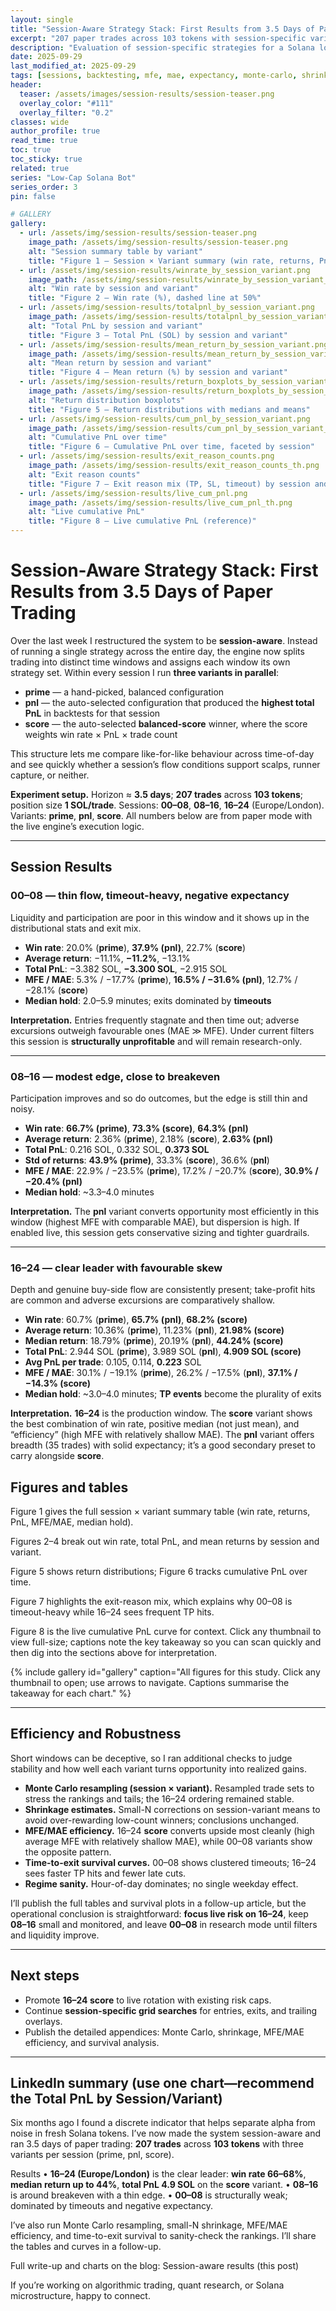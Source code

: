 ```yaml
---
layout: single
title: "Session-Aware Strategy Stack: First Results from 3.5 Days of Paper Trading"
excerpt: "207 paper trades across 103 tokens with session-specific variants (prime, pnl, score). 16–24 emerges as the production window; 00–08 remains research-only."
description: "Evaluation of session-specific strategies for a Solana low-cap trading system, including win rate, PnL, MFE/MAE efficiency, and robustness checks."
date: 2025-09-29
last_modified_at: 2025-09-29
tags: [sessions, backtesting, mfe, mae, expectancy, monte-carlo, shrinkage, survival, microstructure]
header:
  teaser: /assets/images/session-results/session-teaser.png
  overlay_color: "#111"
  overlay_filter: "0.2"
classes: wide
author_profile: true
read_time: true
toc: true
toc_sticky: true
related: true
series: "Low-Cap Solana Bot"
series_order: 3
pin: false

# GALLERY
gallery:
  - url: /assets/img/session-results/session-teaser.png
    image_path: /assets/img/session-results/session-teaser.png
    alt: "Session summary table by variant"
    title: "Figure 1 — Session × Variant summary (win rate, returns, PnL, MFE/MAE, median hold)"
  - url: /assets/img/session-results/winrate_by_session_variant.png
    image_path: /assets/img/session-results/winrate_by_session_variant_th.png
    alt: "Win rate by session and variant"
    title: "Figure 2 — Win rate (%), dashed line at 50%"
  - url: /assets/img/session-results/totalpnl_by_session_variant.png
    image_path: /assets/img/session-results/totalpnl_by_session_variant_th.png
    alt: "Total PnL by session and variant"
    title: "Figure 3 — Total PnL (SOL) by session and variant"
  - url: /assets/img/session-results/mean_return_by_session_variant.png
    image_path: /assets/img/session-results/mean_return_by_session_variant_th.png
    alt: "Mean return by session and variant"
    title: "Figure 4 — Mean return (%) by session and variant"
  - url: /assets/img/session-results/return_boxplots_by_session_variant.png
    image_path: /assets/img/session-results/return_boxplots_by_session_variant_th.png
    alt: "Return distribution boxplots"
    title: "Figure 5 — Return distributions with medians and means"
  - url: /assets/img/session-results/cum_pnl_by_session_variant.png
    image_path: /assets/img/session-results/cum_pnl_by_session_variant_th.png
    alt: "Cumulative PnL over time"
    title: "Figure 6 — Cumulative PnL over time, faceted by session"
  - url: /assets/img/session-results/exit_reason_counts.png
    image_path: /assets/img/session-results/exit_reason_counts_th.png
    alt: "Exit reason counts"
    title: "Figure 7 — Exit reason mix (TP, SL, timeout) by session and variant"
  - url: /assets/img/session-results/live_cum_pnl.png
    image_path: /assets/img/session-results/live_cum_pnl_th.png
    alt: "Live cumulative PnL"
    title: "Figure 8 — Live cumulative PnL (reference)"
---
```




# Session-Aware Strategy Stack: First Results from 3.5 Days of Paper Trading

Over the last week I restructured the system to be **session-aware**. Instead of running a single strategy across the entire day, the engine now splits trading into distinct time windows and assigns each window its own strategy set. Within every session I run **three variants in parallel**:

* **prime** — a hand-picked, balanced configuration
* **pnl** — the auto-selected configuration that produced the **highest total PnL** in backtests for that session
* **score** — the auto-selected **balanced-score** winner, where the score weights win rate × PnL × trade count

This structure lets me compare like-for-like behaviour across time-of-day and see quickly whether a session’s flow conditions support scalps, runner capture, or neither.

**Experiment setup.** Horizon ≈ **3.5 days**; **207 trades** across **103 tokens**; position size **1 SOL/trade**. Sessions: **00–08**, **08–16**, **16–24** (Europe/London). Variants: **prime**, **pnl**, **score**. All numbers below are from paper mode with the live engine’s execution logic.

---

## Session Results

### 00–08 — thin flow, timeout-heavy, negative expectancy

Liquidity and participation are poor in this window and it shows up in the distributional stats and exit mix.

* **Win rate**: 20.0% (**prime**), **37.9% (pnl)**, 22.7% (**score**)
* **Average return**: −11.1%, **−11.2%**, −13.1%
* **Total PnL**: −3.382 SOL, **−3.300 SOL**, −2.915 SOL
* **MFE / MAE**: 5.3% / −17.7% (**prime**), **16.5% / −31.6% (pnl)**, 12.7% / −28.1% (**score**)
* **Median hold**: 2.0–5.9 minutes; exits dominated by **timeouts**

**Interpretation.** Entries frequently stagnate and then time out; adverse excursions outweigh favourable ones (MAE ≫ MFE). Under current filters this session is **structurally unprofitable** and will remain research-only.



---

### 08–16 — modest edge, close to breakeven

Participation improves and so do outcomes, but the edge is still thin and noisy.

* **Win rate**: **66.7% (prime)**, **73.3% (score)**, **64.3% (pnl)**
* **Average return**: 2.36% (**prime**), 2.18% (**score**), **2.63% (pnl)**
* **Total PnL**: 0.216 SOL, 0.332 SOL, **0.373 SOL**
* **Std of returns**: **43.9% (prime)**, 33.3% (**score**), 36.6% (**pnl**)
* **MFE / MAE**: 22.9% / −23.5% (**prime**), 17.2% / −20.7% (**score**), **30.9% / −20.4% (pnl)**
* **Median hold**: ~3.3–4.0 minutes

**Interpretation.** The **pnl** variant converts opportunity most efficiently in this window (highest MFE with comparable MAE), but dispersion is high. If enabled live, this session gets conservative sizing and tighter guardrails.


---

### 16–24 — clear leader with favourable skew

Depth and genuine buy-side flow are consistently present; take-profit hits are common and adverse excursions are comparatively shallow.

* **Win rate**: 60.7% (**prime**), **65.7% (pnl)**, **68.2% (score)**
* **Average return**: 10.36% (**prime**), 11.23% (**pnl**), **21.98% (score)**
* **Median return**: 18.79% (**prime**), 20.19% (**pnl**), **44.24% (score)**
* **Total PnL**: 2.944 SOL (**prime**), 3.989 SOL (**pnl**), **4.909 SOL (score)**
* **Avg PnL per trade**: 0.105, 0.114, **0.223** SOL
* **MFE / MAE**: 30.1% / −19.1% (**prime**), 26.2% / −17.5% (**pnl**), **37.1% / −14.3% (score)**
* **Median hold**: ~3.0–4.0 minutes; **TP events** become the plurality of exits

**Interpretation.** **16–24** is the production window. The **score** variant shows the best combination of win rate, positive median (not just mean), and “efficiency” (high MFE with relatively shallow MAE). The **pnl** variant offers breadth (35 trades) with solid expectancy; it’s a good secondary preset to carry alongside **score**.

## Figures and tables

Figure 1 gives the full session × variant summary table (win rate, returns, PnL, MFE/MAE, median hold).

Figures 2–4 break out win rate, total PnL, and mean returns by session and variant.

Figure 5 shows return distributions; Figure 6 tracks cumulative PnL over time.

Figure 7 highlights the exit-reason mix, which explains why 00–08 is timeout-heavy while 16–24 sees frequent TP hits.

Figure 8 is the live cumulative PnL curve for context.
Click any thumbnail to view full-size; captions note the key takeaway so you can scan quickly and then dig into the sections above for interpretation.

{% include gallery id="gallery" caption="All figures for this study. Click any thumbnail to open; use arrows to navigate. Captions summarise the takeaway for each chart." %}


---

## Efficiency and Robustness

Short windows can be deceptive, so I ran additional checks to judge stability and how well each variant turns opportunity into realized gains.

* **Monte Carlo resampling (session × variant).** Resampled trade sets to stress the rankings and tails; the 16–24 ordering remained stable.
* **Shrinkage estimates.** Small-N corrections on session-variant means to avoid over-rewarding low-count winners; conclusions unchanged.
* **MFE/MAE efficiency.** 16–24 **score** converts upside most cleanly (high average MFE with relatively shallow MAE), while 00–08 variants show the opposite pattern.
* **Time-to-exit survival curves.** 00–08 shows clustered timeouts; 16–24 sees faster TP hits and fewer late cuts.
* **Regime sanity.** Hour-of-day dominates; no single weekday effect.

I’ll publish the full tables and survival plots in a follow-up article, but the operational conclusion is straightforward: **focus live risk on 16–24**, keep **08–16** small and monitored, and leave **00–08** in research mode until filters and liquidity improve.

---

## Next steps

* Promote **16–24 score** to live rotation with existing risk caps.
* Continue **session-specific grid searches** for entries, exits, and trailing overlays.
* Publish the detailed appendices: Monte Carlo, shrinkage, MFE/MAE efficiency, and survival analysis.

---

## LinkedIn summary (use one chart—recommend the Total PnL by Session/Variant)

Six months ago I found a discrete indicator that helps separate alpha from noise in fresh Solana tokens. I’ve now made the system session-aware and ran 3.5 days of paper trading: **207 trades** across **103 tokens** with three variants per session (prime, pnl, score).

Results
• **16–24 (Europe/London)** is the clear leader: **win rate 66–68%**, **median return up to 44%**, **total PnL 4.9 SOL** on the **score** variant.
• **08–16** is around breakeven with a thin edge.
• **00–08** is structurally weak; dominated by timeouts and negative expectancy.

I’ve also run Monte Carlo resampling, small-N shrinkage, MFE/MAE efficiency, and time-to-exit survival to sanity-check the rankings. I’ll share the tables and curves in a follow-up.

Full write-up and charts on the blog:
Session-aware results (this post)

If you’re working on algorithmic trading, quant research, or Solana microstructure, happy to connect.
